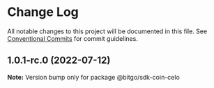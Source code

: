 # Change Log

All notable changes to this project will be documented in this file.
See [Conventional Commits](https://conventionalcommits.org) for commit guidelines.

## 1.0.1-rc.0 (2022-07-12)

**Note:** Version bump only for package @bitgo/sdk-coin-celo
